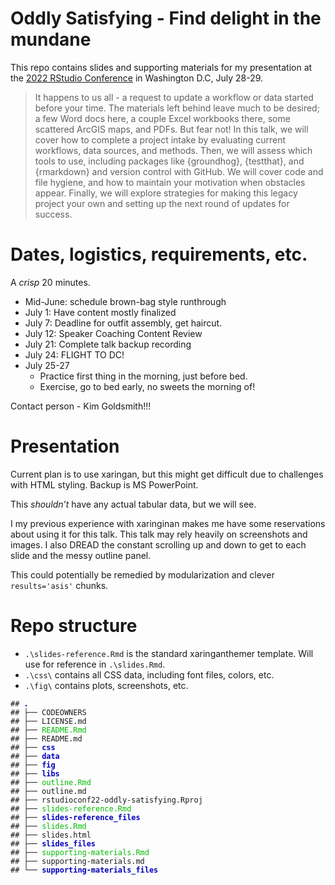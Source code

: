 
<!-- README.md is generated from README.Rmd. Please edit that file -->

# Oddly Satisfying - Find delight in the mundane

<!-- badges: start -->
<!-- badges: end -->

This repo contains slides and supporting materials for my presentation
at the [2022 RStudio Conference](https://www.rstudio.com/conference/) in
Washington D.C, July 28-29.

> It happens to us all - a request to update a workflow or data started
> before your time. The materials left behind leave much to be desired;
> a few Word docs here, a couple Excel workbooks there, some scattered
> ArcGIS maps, and PDFs. But fear not! In this talk, we will cover how
> to complete a project intake by evaluating current workflows, data
> sources, and methods. Then, we will assess which tools to use,
> including packages like {groundhog}, {testthat}, and {rmarkdown} and
> version control with GitHub. We will cover code and file hygiene, and
> how to maintain your motivation when obstacles appear. Finally, we
> will explore strategies for making this legacy project your own and
> setting up the next round of updates for success.

# Dates, logistics, requirements, etc.

A *crisp* 20 minutes.

-   Mid-June: schedule brown-bag style runthrough
-   July 1: Have content mostly finalized
-   July 7: Deadline for outfit assembly, get haircut.  
-   July 12: Speaker Coaching Content Review  
-   July 21: Complete talk backup recording
-   July 24: FLIGHT TO DC!
-   July 25-27
    -   Practice first thing in the morning, just before bed.
    -   Exercise, go to bed early, no sweets the morning of!

Contact person - Kim Goldsmith!!!

# Presentation

Current plan is to use xaringan, but this might get difficult due to
challenges with HTML styling. Backup is MS PowerPoint.

This *shouldn’t* have any actual tabular data, but we will see.

I my previous experience with xaringinan makes me have some reservations
about using it for this talk. This talk may rely heavily on screenshots
and images. I also DREAD the constant scrolling up and down to get to
each slide and the messy outline panel.

This could potentially be remedied by modularization and clever
`results='asis'` chunks.

# Repo structure

-   `.\slides-reference.Rmd` is the standard xaringanthemer template.
    Will use for reference in `.\slides.Rmd`.  
-   `.\css\` contains all CSS data, including font files, colors, etc.
-   `.\fig\` contains plots, screenshots, etc.

<PRE class="fansi fansi-output"><CODE>## <span style='color: #0000BB; font-weight: bold;'>.</span>
## ├── CODEOWNERS
## ├── LICENSE.md
## ├── <span style='color: #00BB00;'>README.Rmd</span>
## ├── README.md
## ├── <span style='color: #0000BB; font-weight: bold;'>css</span>
## ├── <span style='color: #0000BB; font-weight: bold;'>data</span>
## ├── <span style='color: #0000BB; font-weight: bold;'>fig</span>
## ├── <span style='color: #0000BB; font-weight: bold;'>libs</span>
## ├── <span style='color: #00BB00;'>outline.Rmd</span>
## ├── outline.md
## ├── rstudioconf22-oddly-satisfying.Rproj
## ├── <span style='color: #00BB00;'>slides-reference.Rmd</span>
## ├── <span style='color: #0000BB; font-weight: bold;'>slides-reference_files</span>
## ├── <span style='color: #00BB00;'>slides.Rmd</span>
## ├── slides.html
## ├── <span style='color: #0000BB; font-weight: bold;'>slides_files</span>
## ├── <span style='color: #00BB00;'>supporting-materials.Rmd</span>
## ├── supporting-materials.md
## └── <span style='color: #0000BB; font-weight: bold;'>supporting-materials_files</span>
</CODE></PRE>
